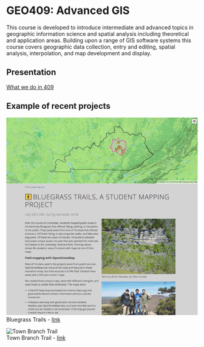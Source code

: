# GEO409: Advanced GIS

This course is developed to introduce intermediate and advanced topics in geographic information science and spatial analysis including theoretical and application areas. Building upon a range of GIS software systems this course covers geographic data collection, entry and editing, spatial analysis, interpolation, and map development and display.

## Presentation

[What we do in 409](https://gitpitch.com/boydx/geosalad/uky-gis)

## Example of recent projects

![Bluegrass Trails](../../graphics/geo409-spring-2018.png)    
Bluegrass Trails - [link](https://tastyfreeze.github.io/bluegrass/region/)

![Town Branch Trail](https://i0.wp.com/www.outragegis.com/trails/wp-content/uploads/2017/06/Tbt-website.jpg)    
Town Branch Trail - [link](https://reece2ke.github.io/geo409_site/)
